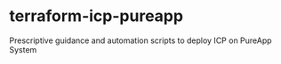 # terraform-icp-pureapp
Prescriptive guidance and automation scripts to deploy ICP on PureApp System
